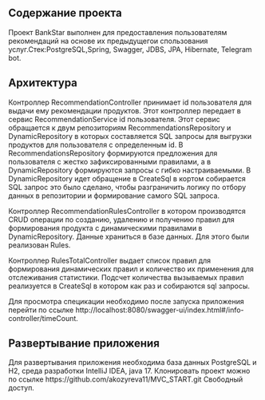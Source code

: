 <h2>Содержание проекта</h2>
Проект BankStar выполнен для предоставления пользователям рекомендаций на основе их предыдущегои спользования услуг.Стек:PostgreSQL,Spring, Swagger, JDBS, JPA, Hibernate, Telegram bot.
<h2>Архитектура</h2>
Контроллер RecommendationController принимает id пользователя для выдачи ему рекомендации продуктов. Этот контроллер передает в сервис  RecommendationService id пользователя. Этот сервис обращается к двум репозиториям RecommendationsRepository и DynamicRepository  в которых составляется SQL запросы для выгрузки продуктов для пользователя с определенным id. В RecommendationsRepository формируются предложения для пользователя с жестко зафиксированными правилами, а  в DynamicRepository формируются запросы с гибко настраиваемыми.   В DynamicRepository идет обращение в CreateSql в кортом собирается SQL запрос это было сделано, чтобы разграничить логику по отбору данных в репозитории и формирование самого SQL запроса. 

Контроллер RecommendationRulesController  в котором производятся CRUD операции по созданию, удалению и получению правил для формирования продукта с динамическими правилами в DynamicRepository. Данные храниться в базе данных. Для этого были реализован Rules.

Контроллер RulesTotalController выдает список правил для формирования динамических правил и количество их применения для отслеживания статистики.  Подсчет количества вызываемых правил реализуется в CreateSql в котором как раз и собираются sql запросы.

Для просмотра специкации необходимо после запуска приложения перейти по ссылке http://localhost:8080/swagger-ui/index.html#/info-controller/timeCount.
<h2> Развертывание приложения</h2>
Для развертывания приложения необходима база данных PostgreSQL и H2, среда разработки IntelliJ IDEA, java 17. Клонировать проект можно по ссылке https://github.com/akozyreva11/MVC_START.git
Свободный доступ.
